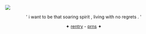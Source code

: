 ![](https://github.com/activelyexploding/activelyexploding/blob/main/twotime.gif)

<p align="center"> ' i want to be that soaring spirit , living with no regrets . ' </p>

<p align="center">✦ <a href="https://rentry.co/ghoztflag">rentry</a> - <a href="https://pronouns.cc/@.d3athscolour">prns</a> ✦</p>
